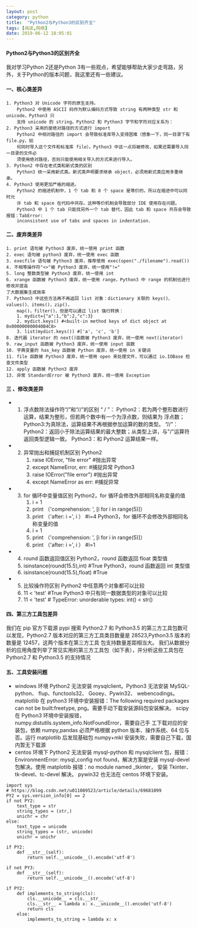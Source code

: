 ```yaml
---
layout: post
category: python
title:  "Python2与Python3的区别齐全"
tags: [阅读,网络]
date: 2019-06-12 18:05:01
---
```

#### Python2与Python3的区别齐全
我对学习Python 2还是Python 3有一些观点，希望能够帮助大家少走弯路，另外，关于Python的版本问题，我这里还有一些建议。
<!-- more -->
#### 一、核心类差异
    1. Python3 对 Unicode 字符的原生支持。
        Python2 中使用 ASCII 码作为默认编码方式导致 string 有两种类型 str 和 unicode，Python3 只
        支持 unicode 的 string。Python2 和 Python3 字节和字符对应关系为：
    2. Python3 采用的是绝对路径的方式进行 import
        Python2 中相对路径的 import 会导致标准库导入变得困难（想象一下，同一目录下有 file.py，如
        何同时导入这个文件和标准库 file）。Python3 中这一点将被修改，如果还需要导入同一目录的文件必
        须使用绝对路径，否则只能使用相关导入的方式来进行导入。
    3. Python2 中存在老式类和新式类的区别
        Python3 统一采用新式类。新式类声明要求继承 object，必须用新式类应用多重继承。
    4. Python3 使用更加严格的缩进。
        Python2 的缩进机制中，1 个 tab 和 8 个 space 是等价的，所以在缩进中可以同时允
        许 tab 和 space 在代码中共存。这种等价机制会导致部分 IDE 使用存在问题。
        Python3 中 1 个 tab 只能找另外一个 tab 替代，因此 tab 和 space 共存会导致报错：TabError:
        inconsistent use of tabs and spaces in indentation.
        
#### 二、废弃类差异
    1. print 语句被 Python3 废弃，统一使用 print 函数
    2. exec 语句被 python3 废弃，统一使用 exec 函数
    3. execfile 语句被 Python3 废弃，推荐使用 exec(open("./filename").read())
    4. 不相等操作符"<>"被 Python3 废弃，统一使用"!="
    5. long 整数类型被 Python3 废弃，统一使用 int
    6. xrange 函数被 Python3 废弃，统一使用 range，Python3 中 range 的机制也进行修改并提高
    了大数据集生成效率
    7. Python3 中这些方法再不再返回 list 对象：dictionary 关联的 keys()、values()、items()，zip()，
        map()，filter()，但是可以通过 list 强行转换：
        1. mydict={"a":1,"b":2,"c":3}
        2. mydict.keys() #<built-in method keys of dict object at 0x000000000040B4C8>
        3. list(mydict.keys()) #['a', 'c', 'b']
    8. 迭代器 iterator 的 next()函数被 Python3 废弃，统一使用 next(iterator)
    9. raw_input 函数被 Python3 废弃，统一使用 input 函数
    10. 字典变量的 has_key 函数被 Python 废弃，统一使用 in 关键词
    11. file 函数被 Python3 废弃，统一使用 open 来处理文件，可以通过 io.IOBase 检查文件类型
    12. apply 函数被 Python3 废弃
    13. 异常 StandardError 被 Python3 废弃，统一使用 Exception

#### 三 、修改类差异
+ 1. 浮点数除法操作符“/”和“//”的区别
    “ / ”：
    Python2：若为两个整形数进行运算，结果为整形，但若两个数中有一个为浮点数，则结果为
    浮点数；
    Python3:为真除法，运算结果不再根据参加运算的数的类型。
    “//”：
    Python2：返回小于除法运算结果的最大整数；从类型上讲，与"/"运算符返回类型逻辑一致。
    Python3：和 Python2 运算结果一样。
+ 2. 异常抛出和捕捉机制区别
    Python2
        1. raise IOError, "file error" #抛出异常
        2. except NameError, err: #捕捉异常
    Python3
        1. raise IOError("file error") #抛出异常
        2. except NameError as err: #捕捉异常
+ 3. for 循环中变量值区别
    Python2，for 循环会修改外部相同名称变量的值
        1. i = 1
        2. print （'comprehension: ', [i for i in range(5)]）
        3. print （'after: i =', i ） #i=4
    Python3，for 循环不会修改外部相同名称变量的值
        1. i = 1
        2. print （'comprehension: ', [i for i in range(5)]）
        3. print （'after: i =', i ） #i=1
+ 4. round 函数返回值区别
    Python2，round 函数返回 float 类型值
    1. isinstance(round(15.5),int) #True
    Python3，round 函数返回 int 类型值
    1. isinstance(round(15.5),float) #True
+ 5. 比较操作符区别
    Python2 中任意两个对象都可以比较
    1. 11 < 'test' #True
    Python3 中只有同一数据类型的对象可以比较
    1. 11 < 'test' # TypeError: unorderable types: int() < str()

#### 四、第三方工具包差异
我们在 pip 官方下载源 pypi 搜索 Python2.7 和 Python3.5 的第三方工具包数可以发现，Python2.7
版本对应的第三方工具类目数量是 28523,Python3.5 版本的数量是 12457，这两个版本在第三方工具
包支持数量差距相当大。
我们从数据分析的应用角度列举了常见实用的第三方工具包（如下表），并分析这些工具包在
Python2.7 和 Python3.5 的支持情况
 
#### 五、工具安装问题
+ windows 环境
Python2 无法安装 mysqlclient。Python3 无法安装 MySQL-python、 flup、functools32、
Gooey、Pywin32、 webencodings。
matplotlib 在 python3 环境中安装报错：The following required packages can not be
built:freetype, png。需要手动下载安装源码包安装解决。
scipy 在 Python3 环境中安装报错，numpy.distutils.system_info.NotFoundError，需要自己手
工下载对应的安装包，依赖 numpy,pandas 必须严格根据 python 版本、操作系统、64 位与否。运行
matplotlib 后发现基础包 numpy+mkl 安装失败，需要自己下载，国内暂无下载源
+ centos 环境下
Python2 无法安装 mysql-python 和 mysqlclient 包，报错：EnvironmentError: mysql_config not
found，解决方案是安装 mysql-devel 包解决。使用 matplotlib 报错：no module named _tkinter，
安装 Tkinter、tk-devel、tc-devel 解决。
pywin32 也无法在 centos 环境下安装。
```
import sys
# https://blog.csdn.net/u011089523/article/details/69681099
PY2 = sys.version_info[0] == 2
if not PY2:
    text_type = str
    string_types = (str,)
    unichr = chr
else:
    text_type = unicode
    string_types = (str, unicode)
    unichr = unichr

if PY2:
    def __str__(self):
        return self.__unicode__().encode('utf-8')

if not PY3:
    def __str__(self):
        return self.__unicode__().encode('utf-8')

if PY2:
    def implements_to_string(cls):
        cls.__unicode__ = cls.__str__
        cls.__str__ = lambda x: x.__unicode__().encode('utf-8')
        return cls
    else:
        implements_to_string = lambda x: x
```

